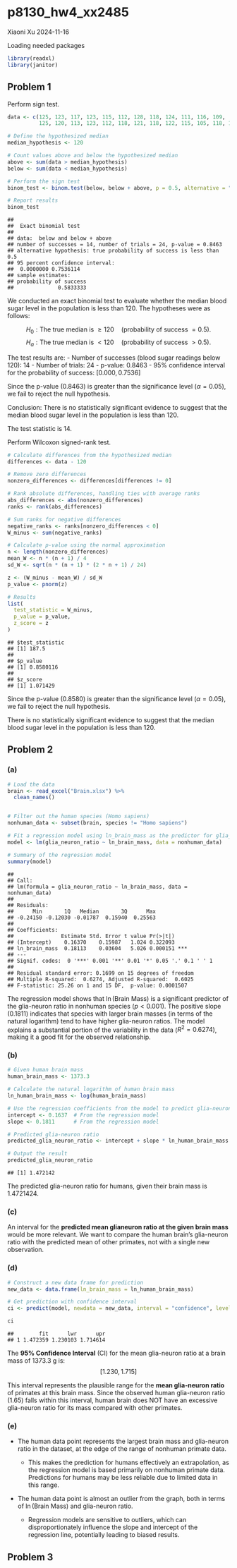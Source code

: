 p8130_hw4_xx2485
================
Xiaoni Xu
2024-11-16

Loading needed packages

``` r
library(readxl)
library(janitor)
```

## Problem 1

Perform sign test.

``` r
data <- c(125, 123, 117, 123, 115, 112, 128, 118, 124, 111, 116, 109, 
          125, 120, 113, 123, 112, 118, 121, 118, 122, 115, 105, 118, 131)

# Define the hypothesized median
median_hypothesis <- 120

# Count values above and below the hypothesized median
above <- sum(data > median_hypothesis)
below <- sum(data < median_hypothesis)

# Perform the sign test
binom_test <- binom.test(below, below + above, p = 0.5, alternative = "less")

# Report results
binom_test
```

    ## 
    ##  Exact binomial test
    ## 
    ## data:  below and below + above
    ## number of successes = 14, number of trials = 24, p-value = 0.8463
    ## alternative hypothesis: true probability of success is less than 0.5
    ## 95 percent confidence interval:
    ##  0.0000000 0.7536114
    ## sample estimates:
    ## probability of success 
    ##              0.5833333

We conducted an exact binomial test to evaluate whether the median blood
sugar level in the population is less than 120. The hypotheses were as
follows:

$$
H_0: \text{The true median is } \geq 120 \quad \text{(probability of success } = 0.5\text{)}.
$$ $$
H_a: \text{The true median is } < 120 \quad \text{(probability of success } > 0.5\text{)}.
$$

The test results are: - Number of successes (blood sugar readings below
120): $14$ - Number of trials: $24$ - p-value: $0.8463$ - 95% confidence
interval for the probability of success: $[0.000, 0.7536]$

Since the p-value ($0.8463$) is greater than the significance level
($\alpha = 0.05$), we fail to reject the null hypothesis.

Conclusion: There is no statistically significant evidence to suggest
that the median blood sugar level in the population is less than 120.

The test statistic is 14.

Perform Wilcoxon signed-rank test.

``` r
# Calculate differences from the hypothesized median
differences <- data - 120

# Remove zero differences
nonzero_differences <- differences[differences != 0]

# Rank absolute differences, handling ties with average ranks
abs_differences <- abs(nonzero_differences)
ranks <- rank(abs_differences)

# Sum ranks for negative differences
negative_ranks <- ranks[nonzero_differences < 0]
W_minus <- sum(negative_ranks)

# Calculate p-value using the normal approximation
n <- length(nonzero_differences)
mean_W <- n * (n + 1) / 4
sd_W <- sqrt(n * (n + 1) * (2 * n + 1) / 24)

z <- (W_minus - mean_W) / sd_W
p_value <- pnorm(z)

# Results
list(
  test_statistic = W_minus,
  p_value = p_value,
  z_score = z
)
```

    ## $test_statistic
    ## [1] 187.5
    ## 
    ## $p_value
    ## [1] 0.8580116
    ## 
    ## $z_score
    ## [1] 1.071429

Since the p-value ($0.8580$) is greater than the significance level
($\alpha = 0.05$), we fail to reject the null hypothesis.

There is no statistically significant evidence to suggest that the
median blood sugar level in the population is less than 120.

## Problem 2

### (a)

``` r
# Load the data
brain <- read_excel("Brain.xlsx") %>% 
  clean_names()


# Filter out the human species (Homo sapiens)
nonhuman_data <- subset(brain, species != "Homo sapiens")

# Fit a regression model using ln_brain_mass as the predictor for glia_neuron_ratio
model <- lm(glia_neuron_ratio ~ ln_brain_mass, data = nonhuman_data)

# Summary of the regression model
summary(model)
```

    ## 
    ## Call:
    ## lm(formula = glia_neuron_ratio ~ ln_brain_mass, data = nonhuman_data)
    ## 
    ## Residuals:
    ##      Min       1Q   Median       3Q      Max 
    ## -0.24150 -0.12030 -0.01787  0.15940  0.25563 
    ## 
    ## Coefficients:
    ##               Estimate Std. Error t value Pr(>|t|)    
    ## (Intercept)    0.16370    0.15987   1.024 0.322093    
    ## ln_brain_mass  0.18113    0.03604   5.026 0.000151 ***
    ## ---
    ## Signif. codes:  0 '***' 0.001 '**' 0.01 '*' 0.05 '.' 0.1 ' ' 1
    ## 
    ## Residual standard error: 0.1699 on 15 degrees of freedom
    ## Multiple R-squared:  0.6274, Adjusted R-squared:  0.6025 
    ## F-statistic: 25.26 on 1 and 15 DF,  p-value: 0.0001507

The regression model shows that $\ln(\text{Brain Mass})$ is a
significant predictor of the glia-neuron ratio in nonhuman species
($p < 0.001$). The positive slope ($0.1811$) indicates that species with
larger brain masses (in terms of the natural logarithm) tend to have
higher glia-neuron ratios. The model explains a substantial portion of
the variability in the data ($R^2 = 0.6274$), making it a good fit for
the observed relationship.

### (b)

``` r
# Given human brain mass
human_brain_mass <- 1373.3

# Calculate the natural logarithm of human brain mass
ln_human_brain_mass <- log(human_brain_mass)

# Use the regression coefficients from the model to predict glia-neuron ratio
intercept <- 0.1637  # From the regression model
slope <- 0.1811      # From the regression model

# Predicted glia-neuron ratio
predicted_glia_neuron_ratio <- intercept + slope * ln_human_brain_mass

# Output the result
predicted_glia_neuron_ratio
```

    ## [1] 1.472142

The predicted glia-neuron ratio for humans, given their brain mass is
1.4721424.

### (c)

An interval for the **predicted mean glianeuron ratio at the given brain
mass** would be more relevant. We want to compare the human brain’s
glia-neuron ratio with the predicted mean of other primates, not with a
single new observation.

### (d)

``` r
# Construct a new data frame for prediction
new_data <- data.frame(ln_brain_mass = ln_human_brain_mass)

# Get prediction with confidence interval
ci <- predict(model, newdata = new_data, interval = "confidence", level = 0.95)

ci
```

    ##        fit      lwr      upr
    ## 1 1.472359 1.230103 1.714614

The **95% Confidence Interval** (CI) for the mean glia-neuron ratio at a
brain mass of 1373.3 g is: $$
[1.230, 1.715]
$$

This interval represents the plausible range for the **mean glia-neuron
ratio** of primates at this brain mass. Since the observed human
glia-neuron ratio ($1.65$) falls within this interval, human brain does
NOT have an excessive glia-neuron ratio for its mass compared with other
primates.

### (e)

- The human data point represents the largest brain mass and glia-neuron
  ratio in the dataset, at the edge of the range of nonhuman primate
  data.

  - This makes the prediction for humans effectively an extrapolation,
    as the regression model is based primarily on nonhuman primate data.
    Predictions for humans may be less reliable due to limited data in
    this range.

- The human data point is almost an outlier from the graph, both in
  terms of $\ln(\text{Brain Mass})$ and glia-neuron ratio.

  - Regression models are sensitive to outliers, which can
    disproportionately influence the slope and intercept of the
    regression line, potentially leading to biased results.

## Problem 3
